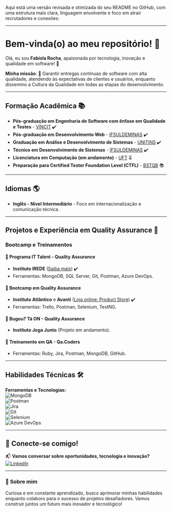 

Aqui está uma versão revisada e otimizada do seu README no GitHub, com uma estrutura mais clara, linguagem envolvente e foco em atrair recrutadores e conexões:

---

# Bem-vinda(o) ao meu repositório!  👋 
Olá, eu sou **Fabíola Rocha**, apaixonada por tecnologia, inovação e qualidade em software! 🚀  

**Minha missão**: 🔎  Garantir entregas contínuas de software com alta qualidade, atendendo às expectativas de clientes e usuários, enquanto dissemino a Cultura da Qualidade em todas as etapas do desenvolvimento.  

---

## **Formação Acadêmica** 📚 
- **Pós-graduação em Engenharia de Software com ênfase em Qualidade e Testes** - [VINCIT](https://www.faculdadevincit.edu.br/) ✔️  
- **Pós-graduação em Desenvolvimento Web** - [IFSULDEMINAS](https://portal.ifsuldeminas.edu.br/) ✔️  
- **Graduação em Análise e Desenvolvimento de Sistemas** - [UNITINS](https://www.unitins.br/nPortal/) ✔️  
- **Técnico em Desenvolvimento de Sistemas** - [IFSULDEMINAS](https://portal.ifsuldeminas.edu.br/) ✔️  
- **Licenciatura em Computação (em andamento)** - [UFT](https://www.uft.edu.br/) ⏳  
- **Preparação para Certified Tester Foundation Level (CTFL)** - [BSTQB](https://bstqb.online/ctfl/) 📚  

---

## **Idiomas** 🌎 
- **Inglês - Nível Intermediário** - Foco em internacionalização e comunicação técnica.

---

## **Projetos e Experiência em Quality Assurance** 💼 
### **Bootcamp e Treinamentos**
#### 🔹 **Programa IT Talent - Quality Assurance**  
- **Instituto IREDE** ([Saiba mais](https://irede.org.br/)) ✔️  
- Ferramentas: MongoDB, SQL Server, Git, Postman, Azure DevOps.  

#### 🔹 **Bootcamp em Quality Assurance**  
- **Instituto Atlântico** e **Avanti** ([Loja online: Product Store](https://github.com/fabiolarocha/bootcampQA_Atlantico)) ✔️  
- Ferramentas: Trello, Postman, Selenium, TestNG.  

#### 🔹 **Bugou? Tá ON - Quality Assurance**  
- **Instituto Joga Junto** (Projeto em andamento).  

#### 🔹 **Treinamento em QA - Qa.Coders**  
- Ferramentas: Ruby, Jira, Postman, MongoDB, GitHub.  

---

##  **Habilidades Técnicas** 🛠️
**Ferramentas e Tecnologias:**  
![MongoDB](https://img.shields.io/badge/MongoDB-4EA94B?style=for-the-badge&logo=mongodb&logoColor=white)  
![Postman](https://img.shields.io/badge/Postman-FF6C37?style=for-the-badge&logo=postman&logoColor=white)  
![Jira](https://img.shields.io/badge/Jira-0052CC?style=for-the-badge&logo=jira&logoColor=white)  
![Git](https://img.shields.io/badge/Git-F05032?style=for-the-badge&logo=git&logoColor=white)  
![Selenium](https://img.shields.io/badge/Selenium-43B02A?style=for-the-badge&logo=selenium&logoColor=white)  
![Azure DevOps](https://img.shields.io/badge/Azure%20DevOps-0078D7?style=for-the-badge&logo=azure-devops&logoColor=white)  

---

## 🤝 **Conecte-se comigo!**
📬 **Vamos conversar sobre oportunidades, tecnologia e inovação?**  
[![LinkedIn](https://img.shields.io/badge/-LinkedIn-%230077B5?style=for-the-badge&logo=linkedin&logoColor=white)](https://www.linkedin.com/in/fabiolagrocha)  

---

### 🌟 **Sobre mim**  
Curiosa e em constante aprendizado, busco aprimorar minhas habilidades enquanto colaboro para o sucesso de projetos desafiadores. Vamos construir juntos um futuro mais inovador e tecnológico!
